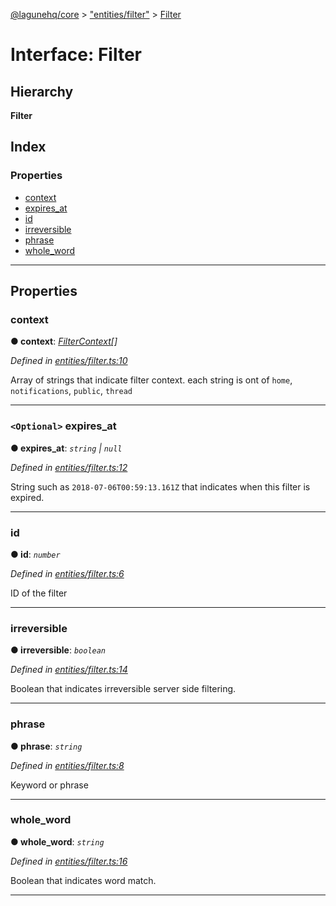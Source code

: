 [@lagunehq/core](../README.md) > ["entities/filter"](../modules/_entities_filter_.md) > [Filter](../interfaces/_entities_filter_.filter.md)

# Interface: Filter

## Hierarchy

**Filter**

## Index

### Properties

* [context](_entities_filter_.filter.md#context)
* [expires_at](_entities_filter_.filter.md#expires_at)
* [id](_entities_filter_.filter.md#id)
* [irreversible](_entities_filter_.filter.md#irreversible)
* [phrase](_entities_filter_.filter.md#phrase)
* [whole_word](_entities_filter_.filter.md#whole_word)

---

## Properties

<a id="context"></a>

###  context

**● context**: *[FilterContext](../modules/_entities_filter_.md#filtercontext)[]*

*Defined in [entities/filter.ts:10](https://github.com/lagunehq/core/blob/9f0a933/src/entities/filter.ts#L10)*

Array of strings that indicate filter context. each string is ont of `home`, `notifications`, `public`, `thread`

___
<a id="expires_at"></a>

### `<Optional>` expires_at

**● expires_at**: *`string` \| `null`*

*Defined in [entities/filter.ts:12](https://github.com/lagunehq/core/blob/9f0a933/src/entities/filter.ts#L12)*

String such as `2018-07-06T00:59:13.161Z` that indicates when this filter is expired.

___
<a id="id"></a>

###  id

**● id**: *`number`*

*Defined in [entities/filter.ts:6](https://github.com/lagunehq/core/blob/9f0a933/src/entities/filter.ts#L6)*

ID of the filter

___
<a id="irreversible"></a>

###  irreversible

**● irreversible**: *`boolean`*

*Defined in [entities/filter.ts:14](https://github.com/lagunehq/core/blob/9f0a933/src/entities/filter.ts#L14)*

Boolean that indicates irreversible server side filtering.

___
<a id="phrase"></a>

###  phrase

**● phrase**: *`string`*

*Defined in [entities/filter.ts:8](https://github.com/lagunehq/core/blob/9f0a933/src/entities/filter.ts#L8)*

Keyword or phrase

___
<a id="whole_word"></a>

###  whole_word

**● whole_word**: *`string`*

*Defined in [entities/filter.ts:16](https://github.com/lagunehq/core/blob/9f0a933/src/entities/filter.ts#L16)*

Boolean that indicates word match.

___

